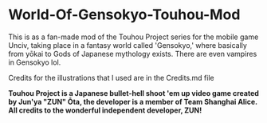 # World-Of-Gensokyo-Touhou-Mod
This is as a fan-made mod of the Touhou Project series for the mobile game Unciv, taking place in a fantasy world called 'Gensokyo,' where basically from yōkai to Gods of Japanese mythology exists. There are even vampires in Gensokyo lol.

Credits for the illustrations that I used are in the Credits.md file

**Touhou Project is a Japanese bullet-hell shoot 'em up video game created by Jun'ya "ZUN" Ōta, the developer is a member of Team Shanghai Alice. All credits to the wonderful independent developer, ZUN!**

